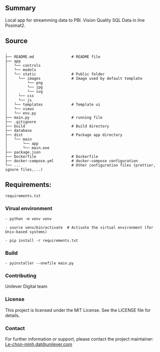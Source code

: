 ## Summary
Local app for streamming data to PBI. Vision Quality SQL Data in line Posimat2.

## Source
```
.
├── README.md                 # README file
├── app   
│   └── controls
│   └── models
│   └── static                # Public folder
│     └── images              # Image used by default template
│         └── png
│         └── jpg
│         └── svg
│     └── css
│     └── js
│   └── templates             # Template ui
│   └── views
│   └── env.py
├── main.py                   # running file
├── .gitignore
├── build                     # Build directory
├── database
├── dist                      # Package app directory
│   └── main
│       └── app
│       └── main.exe
├── package.json
├── Dockerfile                # Dockerfile
├── docker-compose.yml        # docker-compose configuration
└── ...                       # Other configuration files (prettier, ignore files,...)
```
## Requirements:
    requirements.txt

### Virual environment

    - python -m venv venv

    - source venv/bin/activate  # Activate the virtual environment (for Unix-based systems)

    - pip install -r requirements.txt
  
### Build

    - pyinstaller --onefile main.py

### Contributing
Unilever Digital team

### License
This project is licensed under the MIT License. See the LICENSE file for details.

### Contact
For further information or support, please contact the project maintainer: Le-chon-minh.dat@unilever.com

  
